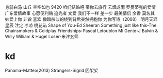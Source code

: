 身骑白马
山丘
空空如也
9420
咱们结婚吧
带你去旅行
云烟成雨
罗曼蒂克的爱情
广东爱情故事
心愿便利贴
追光者
文爱
我们不一样
差一步
最美情侣
余香
莫名其妙爱上你
非酋
喜欢
像暗杀似的绕到背后突然拥抱你
为你写诗（2008）
明月天涯
星辰
注定
凉凉
桃花诺
Shape of You-Ed Sheeran
Something just like this-The Chainsmokers & Coldplay
Friendships-Pascal Letoublon
Mi Gente-J Balvin & Willy William & Hugel
Loser-米津玄师
# kd
Panama-Matteo(2013)
Strangers-Sigrid
囧架架